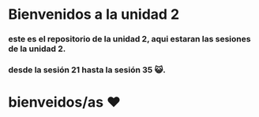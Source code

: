# Bienvenidos a la unidad 2
### este es el repositorio de la unidad 2, aqui estaran las sesiones de la unidad 2.
### desde la sesión 21 hasta la sesión 35 😺.
# bienveidos/as  ❤️


